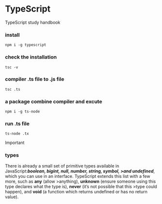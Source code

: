 # TypeScript
TypeScript study handbook

### install
```npm i -g typescript```

### check the installation
```tsc -v```

### compiler .ts file to .js file
```tsc .ts```

### a package combine compiler and excute
```npm i -g ts-node```

### run .ts file
```ts-node .tx```


> [!IMPORTANT]
> ### types
>There is already a small set of primitive types available in JavaScript:***boolean, bigint, null, number, string, symbol, >and undefined***, which you can use in an interface. TypeScript extends this list with a few more, such as **any** (allow >anything), **unknown** (ensure someone using this type declares what the type is), **never** (it’s not possible that this >type could happen), and **void** (a function which returns undefined or has no return value).

